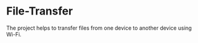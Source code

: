 # File-Transfer
The project helps to transfer files from one device to another device using Wi-Fi. 
